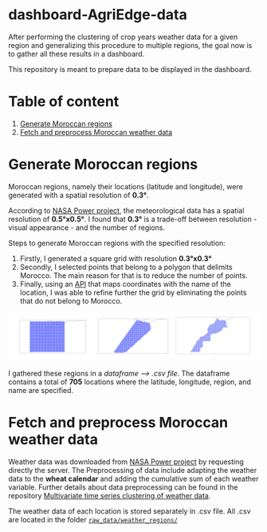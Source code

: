 # dashboard-AgriEdge-data

After performing the clustering of crop years weather data for a given region and generalizing this procedure to multiple regions, the goal now is to gather all these results in a dashboard.

This repository is meant to prepare data to be displayed in the dashboard.


# Table of content

1. <a href="#generate-moroccan-data">Generate Moroccan regions</a>
2. <a href="#fetch-preprocess-data">Fetch and preprocess Moroccan weather data</a>


# <span id="generate-moroccan-data">Generate Moroccan regions</span>

Moroccan regions, namely their locations (latitude and longitude), were generated with a spatial resolution of **0.3°**. 

According to [NASA Power project](https://power.larc.nasa.gov/), the meteorological data has a spatial resolution of **0.5°x0.5°**. I found that **0.3°** is a trade-off between resolution - visual appearance - and the number of regions.

Steps to generate Moroccan regions with the specified resolution:
1. Firstly, I generated a square grid with resolution **0.3°x0.3°**
2. Secondly, I selected points that belong to a polygon that delimits Morocco. The main reason for that is to reduce the number of points.
3. Finally, using an [API](https://positionstack.com/) that maps coordinates with the name of the location, I was able to refine further the grid by eliminating the points that do not belong to Morocco.

<img src="screenshots/horizontal-steps-map.png">

I gathered these regions in a *dataframe --> .csv file*. The dataframe contains a total of **705** locations where the latitude, longitude, region, and name are specified.


# <span id="fetch-preprocess-data">Fetch and preprocess Moroccan weather data</span>

Weather data was downloaded from [NASA Power project](https://power.larc.nasa.gov/) by requesting directly the server. The Preprocessing of data include adapting the weather data to the **wheat calendar** and adding the cumulative sum of each weather variable. Further details about data preprocessing can be found in the repository [Multivariate time series clustering of weather data](https://github.com/Badr-MOUFAD/multivariate-time-series-clustering).

The weather data of each location is stored separately in .csv file. All .csv are located in the folder [`raw_data/weather_regions/`](https://github.com/Badr-MOUFAD/dashboard-AgriEdge-data/tree/master/raw_data/weather_regions)

